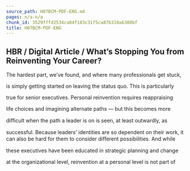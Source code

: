 ```yaml
---
source_path: H07BCM-PDF-ENG.md
pages: n/a-n/a
chunk_id: 3529fffd2534ca84f183c31f5ca87b310a6308bf
title: H07BCM-PDF-ENG
---
```

## HBR / Digital Article / What’s Stopping You from Reinventing Your Career?

The hardest part, we’ve found, and where many professionals get stuck,

is simply getting started on leaving the status quo. This is particularly

true for senior executives. Personal reinvention requires reappraising

life choices and imagining alternate paths — but this becomes more

diﬃcult when the path a leader is on is seen, at least outwardly, as

successful. Because leaders’ identities are so dependent on their work, it can also be hard for them to consider diﬀerent possibilities. And while

these executives have been educated in strategic planning and change

at the organizational level, reinvention at a personal level is not part of
